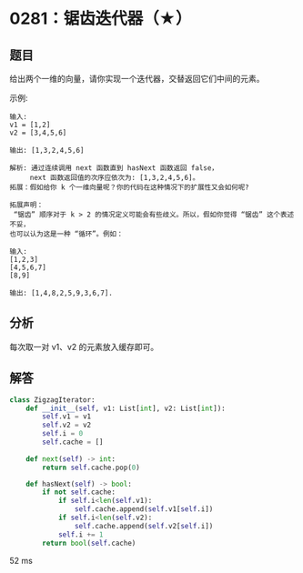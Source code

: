 # 0281：锯齿迭代器（★）


## 题目

给出两个一维的向量，请你实现一个迭代器，交替返回它们中间的元素。

示例:

	输入:
	v1 = [1,2]
	v2 = [3,4,5,6] 

	输出: [1,3,2,4,5,6]

	解析: 通过连续调用 next 函数直到 hasNext 函数返回 false，
	     next 函数返回值的次序应依次为: [1,3,2,4,5,6]。
	拓展：假如给你 k 个一维向量呢？你的代码在这种情况下的扩展性又会如何呢?

	拓展声明：
	 “锯齿” 顺序对于 k > 2 的情况定义可能会有些歧义。所以，假如你觉得 “锯齿” 这个表述不妥，
	也可以认为这是一种 “循环”。例如：

	输入:
	[1,2,3]
	[4,5,6,7]
	[8,9]

	输出: [1,4,8,2,5,9,3,6,7].


## 分析

每次取一对 v1、v2 的元素放入缓存即可。

## 解答

```python
class ZigzagIterator:
    def __init__(self, v1: List[int], v2: List[int]):
        self.v1 = v1
        self.v2 = v2
        self.i = 0
        self.cache = []
        
    def next(self) -> int:
        return self.cache.pop(0)

    def hasNext(self) -> bool:
        if not self.cache:
            if self.i<len(self.v1):
                self.cache.append(self.v1[self.i])
            if self.i<len(self.v2):
                self.cache.append(self.v2[self.i])
            self.i += 1
        return bool(self.cache)
```
52 ms



